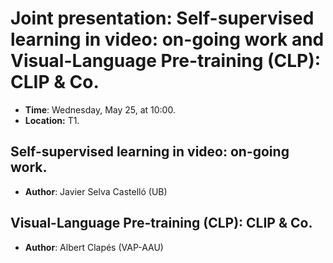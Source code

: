 # Joint presentation: Self-supervised learning in video: on-going work and Visual-Language Pre-training (CLP): CLIP & Co.

- **Time**: Wednesday, May 25, at 10:00.
- **Location:** T1.

## Self-supervised learning in video: on-going work.

- **Author**: Javier Selva Castelló (UB)


## Visual-Language Pre-training (CLP): CLIP & Co.

- **Author**: Albert Clapés (VAP-AAU)